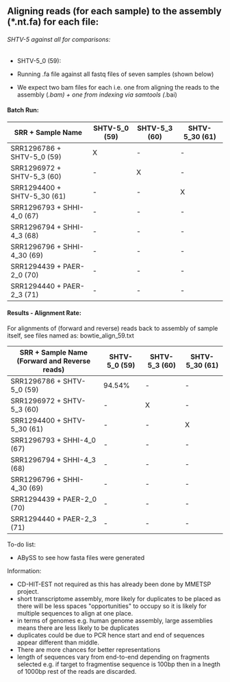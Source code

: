 ## Aligning reads (for each sample) to the assembly (*.nt.fa) for each file:

###### SHTV-5 against all for comparisons:

* SHTV-5_0 (59):

 * Running .fa file against all fastq files of seven samples (shown below)
 
 * We expect two bam files for each i.e. one from aligning the reads to the assembly (*.bam) + one from indexing via samtools (*.bai)

#### Batch Run:

| SRR + Sample Name          | SHTV-5_0 (59)      |  SHTV-5_3 (60) | SHTV-5_30 (61)	| 
|--------                    | -------------------|-----           |---	       	    | 
| SRR1296786 + SHTV-5_0 (59) |         X          |   -	           |  	-            | 
| SRR1296972 +  SHTV-5_3 (60)|         -          |   X	           |  	-            | 
| SRR1294400 + SHTV-5_30 (61)|         -         |   -	           |  	X            | 	       
| SRR1296793 + SHHI-4_0 (67)|         -          |   -	           |  	-            |        
| SRR1296794 + SHHI-4_3 (68)|         -          |   -	           |  	-            | 	       
| SRR1296796 + SHHI-4_30 (69)|        -          |   -	           |  	-            | 	       
| SRR1294439 + PAER-2_0 (70)|         -          |   -	           |  	-            |        
| SRR1294440 + PAER-2_3 (71)|         -          |   -	           |  	-            | 	     

#### Results - Alignment Rate:

For alignments of (forward and reverse) reads back to assembly of sample itself, see files named as: bowtie_align_59.txt

| SRR + Sample Name (Forward and Reverse reads)  | SHTV-5_0 (59)      |  SHTV-5_3 (60) | SHTV-5_30 (61)	| 
|--------                                        | -------------------|-----           |---	       	    | 
| SRR1296786 + SHTV-5_0 (59)                     |         94.54%     |   -	           |  	-            | 
| SRR1296972 +  SHTV-5_3 (60)                    |         -          |   X	           |  	-            | 
| SRR1294400 + SHTV-5_30 (61)                    |         -          |   -	           |  	X            | 	       
| SRR1296793 + SHHI-4_0 (67)                     |         -          |   -	           |  	-            |        
| SRR1296794 + SHHI-4_3 (68)                     |         -          |   -	           |  	-            | 	       
| SRR1296796 + SHHI-4_30 (69)                    |        -           |   -	           |  	-            | 	       
| SRR1294439 + PAER-2_0 (70)                     |         -          |   -	           |  	-            |        
| SRR1294440 + PAER-2_3 (71)                     |         -          |   -	           |  	-            | 	    

To-do list:

- ABySS to see how fasta files were generated

Information:

- CD-HIT-EST not required as this has already been done by MMETSP project.
- short transcriptome assembly, more likely for duplicates to be placed as there will be less spaces "opportunities" to occupy so it is likely for multiple sequences to align at one place.
- in terms of genomes e.g. human genome assembly, large assemblies means there are less likely to be duplicates
- duplicates could be due to PCR hence start and end of sequences appear different than middle.
- There are more chances for better representations
- length of sequences vary from end-to-end depending on fragments selected e.g. if target to fragmentise sequence is 100bp then in a lnegth of 1000bp rest of the reads are discarded.
